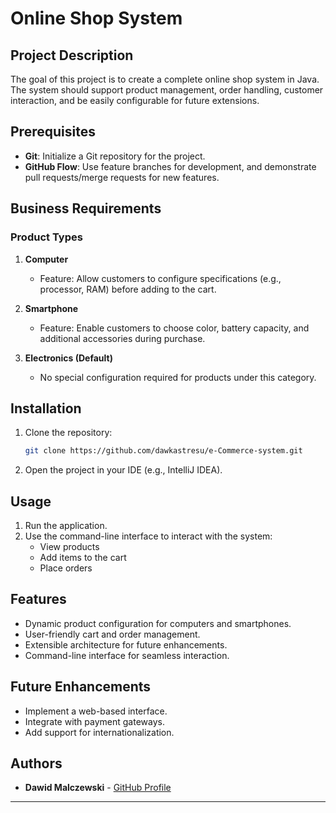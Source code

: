 # Online Shop System

## Project Description
The goal of this project is to create a complete online shop system in Java. The system should support product management, order handling, customer interaction, and be easily configurable for future extensions.

## Prerequisites
- **Git**: Initialize a Git repository for the project.
- **GitHub Flow**: Use feature branches for development, and demonstrate pull requests/merge requests for new features.

## Business Requirements

### Product Types
1. **Computer**
    - Feature: Allow customers to configure specifications (e.g., processor, RAM) before adding to the cart.

2. **Smartphone**
    - Feature: Enable customers to choose color, battery capacity, and additional accessories during purchase.

3. **Electronics (Default)**
    - No special configuration required for products under this category.

## Installation
1. Clone the repository:
   ```bash
   git clone https://github.com/dawkastresu/e-Commerce-system.git
   ```
2. Open the project in your IDE (e.g., IntelliJ IDEA).

## Usage
1. Run the application.
2. Use the command-line interface to interact with the system:
    - View products
    - Add items to the cart
    - Place orders

## Features
- Dynamic product configuration for computers and smartphones.
- User-friendly cart and order management.
- Extensible architecture for future enhancements.
- Command-line interface for seamless interaction.

## Future Enhancements
- Implement a web-based interface.
- Integrate with payment gateways.
- Add support for internationalization.


## Authors
- **Dawid Malczewski** - [GitHub Profile](https://github.com/dawkastresu)

---